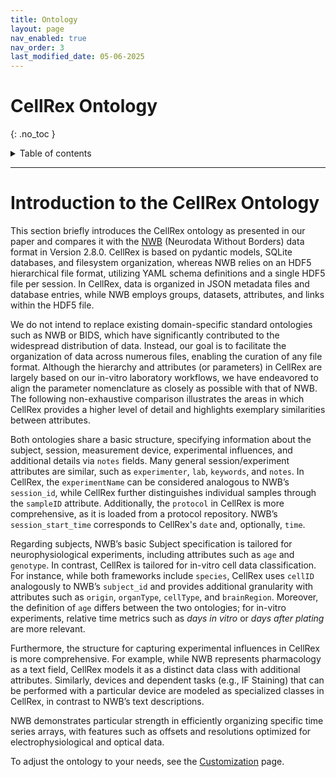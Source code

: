 ```yaml
---
title: Ontology
layout: page
nav_enabled: true
nav_order: 3
last_modified_date: 05-06-2025
---
```



# CellRex Ontology
{: .no_toc }

<details closed markdown="block">
  <summary>
    Table of contents
  </summary>
  {: .text-delta }
- TOC
{:toc}
</details>

-----

# Introduction to the CellRex Ontology

This section briefly introduces the CellRex ontology as presented in our paper and compares it with the [NWB](https://nwb-schema.readthedocs.io/en/stable/format.html) (Neurodata Without Borders) data format in Version 2.8.0. CellRex is based on pydantic models, SQLite databases, and filesystem organization, whereas NWB relies on an HDF5 hierarchical file format, utilizing YAML schema definitions and a single HDF5 file per session. In CellRex, data is organized in JSON metadata files and database entries, while NWB employs groups, datasets, attributes, and links within the HDF5 file.

We do not intend to replace existing domain-specific standard ontologies such as NWB or BIDS, which have significantly contributed to the widespread distribution of data. Instead, our goal is to facilitate the organization of data across numerous files, enabling the curation of any file format. Although the hierarchy and attributes (or parameters) in CellRex are largely based on our in-vitro laboratory workflows, we have endeavored to align the parameter nomenclature as closely as possible with that of NWB. The following non-exhaustive comparison illustrates the areas in which CellRex provides a higher level of detail and highlights exemplary similarities between attributes.

Both ontologies share a basic structure, specifying information about the subject, session, measurement device, experimental influences, and additional details via `notes` fields. Many general session/experiment attributes are similar, such as `experimenter`, `lab`, `keywords`, and `notes`. In CellRex, the `experimentName` can be considered analogous to NWB’s `session_id`, while CellRex further distinguishes individual samples through the `sampleID` attribute. Additionally, the `protocol` in CellRex is more comprehensive, as it is loaded from a protocol repository. NWB’s `session_start_time` corresponds to CellRex's `date` and, optionally, `time`.

Regarding subjects, NWB’s basic Subject specification is tailored for neurophysiological experiments, including attributes such as `age` and `genotype`. In contrast, CellRex is tailored for in-vitro cell data classification. For instance, while both frameworks include `species`, CellRex uses `cellID` analogously to NWB’s `subject_id` and provides additional granularity with attributes such as `origin`, `organType`, `cellType`, and `brainRegion`. Moreover, the definition of `age` differs between the two ontologies; for in-vitro experiments, relative time metrics such as *days in vitro* or *days after plating* are more relevant.

Furthermore, the structure for capturing experimental influences in CellRex is more comprehensive. For example, while NWB represents pharmacology as a text field, CellRex models it as a distinct data class with additional attributes. Similarly, devices and dependent tasks (e.g., IF Staining) that can be performed with a particular device are modeled as specialized classes in CellRex, in contrast to NWB’s text descriptions.

NWB demonstrates particular strength in efficiently organizing specific time series arrays, with features such as offsets and resolutions optimized for electrophysiological and optical data.

To adjust the ontology to your needs, see the [Customization](customization) page.